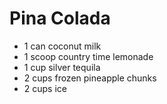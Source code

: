 Pina Colada
=====

- 1 can coconut milk
- 1 scoop country time lemonade
- 1 cup silver tequila
- 2 cups frozen pineapple chunks
- 2 cups ice
